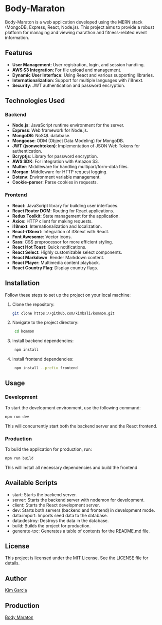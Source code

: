 # Body-Maraton

Body-Maraton is a web application developed using the MERN stack (MongoDB, Express, React, Node.js). This project aims to provide a robust platform for managing and viewing marathon and fitness-related event information.

## Features

- **User Management**: User registration, login, and session handling.
- **AWS S3 Integration**: For file upload and management.
- **Dynamic User Interface**: Using React and various supporting libraries.
- **Internationalization**: Support for multiple languages with i18next.
- **Security**: JWT authentication and password encryption.

## Technologies Used

### Backend
- **Node.js**: JavaScript runtime environment for the server.
- **Express**: Web framework for Node.js.
- **MongoDB**: NoSQL database.
- **Mongoose**: ODM (Object Data Modeling) for MongoDB.
- **JWT (jsonwebtoken)**: Implementation of JSON Web Tokens for authentication.
- **Bcryptjs**: Library for password encryption.
- **AWS SDK**: For integration with Amazon S3.
- **Multer**: Middleware for handling multipart/form-data files.
- **Morgan**: Middleware for HTTP request logging.
- **Dotenv**: Environment variable management.
- **Cookie-parser**: Parse cookies in requests.

### Frontend
- **React**: JavaScript library for building user interfaces.
- **React Router DOM**: Routing for React applications.
- **Redux Toolkit**: State management for the application.
- **Axios**: HTTP client for making requests.
- **i18next**: Internationalization and localization.
- **React-i18next**: Integration of i18next with React.
- **Font Awesome**: Vector icons.
- **Sass**: CSS preprocessor for more efficient styling.
- **React Hot Toast**: Quick notifications.
- **React Select**: Highly customizable select components.
- **React Markdown**: Render Markdown content.
- **React Player**: Multimedia content playback.
- **React Country Flag**: Display country flags.

## Installation

Follow these steps to set up the project on your local machine:

1. Clone the repository:
   ```sh
   git clone https://github.com/kimbali/kommon.git
   ```

2. Navigate to the project directory:
   ```sh
    cd kommon
    ```
2. Install backend dependencies:
   ```sh
    npm install
    ```
2. Install frontend dependencies:
   ```sh
    npm install --prefix frontend
    ```
  
## Usage
### Development
To start the development environment, use the following command:
  ```sh
  npm run dev
  ```
This will concurrently start both the backend server and the React frontend.

### Production
To build the application for production, run:
   ```sh
  npm run build
   ```
This will install all necessary dependencies and build the frontend.

## Available Scripts
- start: Starts the backend server.
- server: Starts the backend server with nodemon for development.
- client: Starts the React development server.
- dev: Starts both servers (backend and frontend) in development mode.
- data:import: Imports seed data to the database.
- data:destroy: Destroys the data in the database.
- build: Builds the project for production.
- generate-toc: Generates a table of contents for the README.md file.


## License
This project is licensed under the MIT License. See the LICENSE file for details.

## Author
[Kim Garcia](https://www.linkedin.com/in/kim-garcia-js/)

## Production
[Body Maraton](https://bodymaraton.com/)
